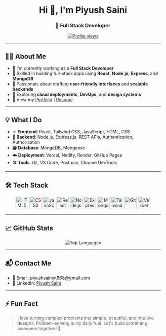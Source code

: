 <h1 align="center">Hi 👋, I'm Piyush Saini</h1>
<h3 align="center">🚀 Full Stack Developer</h3>

<p align="center">
  <a href="https://github.com/Piyushsaini7742">
    <img src="https://komarev.com/ghpvc/?username=piyushsaini7742&label=Profile%20views&color=0e75b6&style=flat" alt="Profile views" />
  </a>
</p>

---

## 🧑‍💻 About Me

- 🔭 I’m currently working as a **Full Stack Developer**
- 🧠 Skilled in building full-stack apps using **React**, **Node.js**, **Express**, and **MongoDB**
- 🎯 Passionate about crafting **user-friendly interfaces** and **scalable backends**
- 🌱 Exploring **cloud deployments**, **DevOps**, and **design systems**
- 🧾 View my [Portfolio](https://my-portfolio-gold-zeta-20.vercel.app/) | [Resume](https://drive.google.com/file/d/1oAFNCLD8f-9oNnkhghIPkKBGCA-PO_MC/view?usp=sharing)

---

## 💡 What I Do

- ⚛️ **Frontend**: React, Tailwind CSS, JavaScript, HTML, CSS
- 🔧 **Backend**: Node.js, Express.js, REST APIs, Authentication, Authorization
- 🗃️ **Database**: MongoDB, Mongoose
- ☁️ **Deployment**: Vercel, Netlify, Render, GitHub Pages
- 🛠️ **Tools**: Git, VS Code, Postman, Chrome DevTools

---

## 🛠️ Tech Stack

<p align="center">
  <img src="https://cdn.jsdelivr.net/gh/devicons/devicon/icons/html5/html5-original-wordmark.svg" width="40" height="40" alt="HTML5"/>
  <img src="https://cdn.jsdelivr.net/gh/devicons/devicon/icons/css3/css3-original-wordmark.svg" width="40" height="40" alt="CSS3"/>
  <img src="https://cdn.jsdelivr.net/gh/devicons/devicon/icons/javascript/javascript-original.svg" width="40" height="40" alt="JavaScript"/>
  <img src="https://cdn.jsdelivr.net/gh/devicons/devicon/icons/react/react-original-wordmark.svg" width="40" height="40" alt="React"/>
  <img src="https://cdn.jsdelivr.net/gh/devicons/devicon/icons/nodejs/nodejs-original-wordmark.svg" width="40" height="40" alt="Node.js"/>
  <img src="https://cdn.jsdelivr.net/gh/devicons/devicon/icons/express/express-original-wordmark.svg" width="40" height="40" alt="Express"/>
  <img src="https://cdn.jsdelivr.net/gh/devicons/devicon/icons/mongodb/mongodb-original-wordmark.svg" width="40" height="40" alt="MongoDB"/>
  <img src="https://www.vectorlogo.zone/logos/tailwindcss/tailwindcss-icon.svg" width="40" height="40" alt="Tailwind CSS"/>
  <img src="https://cdn.jsdelivr.net/gh/devicons/devicon/icons/git/git-original-wordmark.svg" width="40" height="40" alt="Git"/>
  <img src="https://www.vectorlogo.zone/logos/vercel/vercel-icon.svg" width="40" height="40" alt="Vercel"/>
</p>

---

## 📈 GitHub Stats

<p align="center">
  <img src="https://github-readme-stats.vercel.app/api/top-langs/?username=piyushsaini7742&layout=compact&theme=react" alt="Top Languages"/>
</p>

---

## 📬 Contact Me

- 📧 Email: [piyushsainiyt868@gmail.com](mailto:piyushsainiyt868@gmail.com)  
- 💼 LinkedIn: [Piyush Saini](https://www.linkedin.com/in/piyushsaini-webdev/)

---

## ⚡ Fun Fact

> I love turning complex problems into simple, beautiful, and intuitive designs. Problem-solving is my daily fuel. Let's build something awesome together! 🚀
